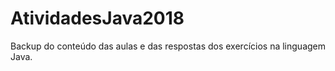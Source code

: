 # AtividadesJava2018
Backup do conteúdo das aulas e das respostas dos exercícios na linguagem Java.
